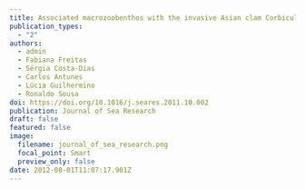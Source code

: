 ```yaml
---
title: Associated macrozoobenthos with the invasive Asian clam Corbicula fluminea
publication_types:
  - "2"
authors:
  - admin
  - Fabiana Freitas
  - Sérgia Costa-Dias
  - Carlos Antunes
  - Lúcia Guilhermino
  - Ronaldo Sousa
doi: https://doi.org/10.1016/j.seares.2011.10.002
publication: Journal of Sea Research
draft: false
featured: false
image:
  filename: journal_of_sea_research.png
  focal_point: Smart
  preview_only: false
date: 2012-08-01T11:07:17.901Z
---
```

